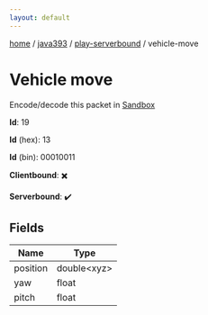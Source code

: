 ```yaml
---
layout: default
---
```


[home](/)  /  [java393](/protocol/java393)  /  [play-serverbound](/protocol/java393/play-serverbound)  /  vehicle-move

# Vehicle move

Encode/decode this packet in [Sandbox](../../../sandbox/java393#PlayServerbound.VehicleMove)

**Id**: 19

**Id** (hex): 13

**Id** (bin): 00010011

**Clientbound**: ✖️

**Serverbound**: ✔️

## Fields

Name | Type
---|---
position | double&lt;xyz&gt;
yaw | float
pitch | float
